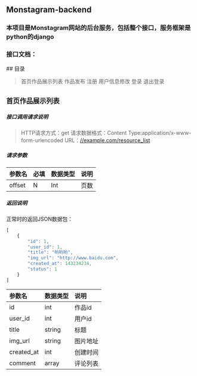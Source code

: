 ## Monstagram-backend
### 本项目是Monstagram网站的后台服务，包括整个接口，服务框架是python的django

### 接口文档：

## 目录
>首页作品展示列表
>作品发布
>注册
>用户信息修改
>登录
>退出登录



## **`首页作品展示列表`**
##### **接口调用请求说明**
>HTTP请求方式：get
>请求数据格式：Content Type:application/x-www-form-urlencoded
>URL：[//example.com/resource_list](localhost/resource_list)

##### **请求参数**
|参数名|必填|数据类型|说明|
|:-----  |:-------|:-----|-----|     
|offset|N|Int  |页数            
     

##### **返回说明**
正常时的返回JSON数据包：
```javascript
[
    {
        "id": 1,
        "user_id": 1,
        "title": "哟哟哟",
        "img_url": "http://www.baidu.com",
        "created_at": 143234234,
        "status": 1
    }
]
```
|参数名|数据类型|说明                              |
|:-----   |:------|:-----------------------------   |
|id|int|作品id|
|user_id|int| 用户id |
|title| string | 标题 |
|img_url|string |图片地址|
|created_at|int |创建时间|
|comment|array|评论列表|



